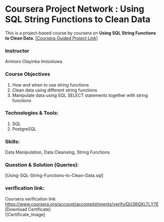 # Coursera Project Network : **Using SQL String Functions to Clean Data**
This is a project-based course by coursera on **Using SQL String Functions to Clean Data**. [[Coursera Guided Project Link]](https://www.coursera.org/projects/querying-databases-using-sql-select-statement)

### Instructor
Arimoro Olayinka Imisioluwa

### Course Objectives
1. How and when to use string functions
2. Clean data using different string functions
3. Manipulate data using SQL SELECT statements together with string functions

### Technologies & Tools:
1. SQL
2. PostgreSQL

### Skills:
Data Manipulation, Data Cleansing, String Functions

### Question & Solution (Queries):
[Using-SQL-String-Functions-to-Clean-Data.sql]

### verification link:
Coursera verification link https://www.coursera.org/account/accomplishments/verify/QU36QXLTLY7E
<br>[Download Certificate]
<br>![Certificate_Image]